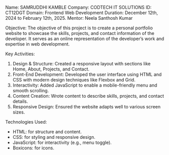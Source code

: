 Name: SAMRUDDHI KAMBLE Company: CODTECH IT SOLUTIONS ID: CT12DGT Domain: Frontend Web Development Duration: December 12th, 2024 to February 12th, 2025. Mentor: Neela Santhosh Kumar

Objective:
The objective of this project is to create a personal portfolio website to showcase the skills, projects, and contact information of the developer. It serves as an online representation of the developer’s work and expertise in web development.

Key Activities:
1. Design & Structure: Created a responsive layout with sections like Home, About, Projects, and Contact.
2. Front-End Development: Developed the user interface using HTML and CSS with modern design techniques like Flexbox and Grid.
3. Interactivity: Added JavaScript to enable a mobile-friendly menu and smooth scrolling.
4. Content Creation: Wrote content to describe skills, projects, and contact details.
5. Responsive Design: Ensured the website adapts well to various screen sizes.

Technologies Used:
- HTML: for structure and content.
- CSS: for styling and responsive design.
- JavaScript: for interactivity (e.g., menu toggle).
- Boxicons: for icons. 
